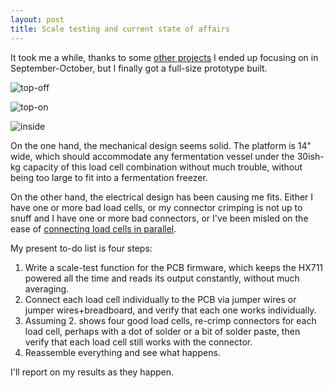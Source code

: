 ```yaml
---
layout: post
title: Scale testing and current state of affairs
---
```


It took me a while, thanks to some [other projects](https://manywords.press/rpj-a-free-open-tabletop-roleplaying-game-system) I ended up focusing on in September-October, but I finally got a full-size prototype built.

![top-off](https://i.imgur.com/VXcUXCp.jpg)

![top-on](https://i.imgur.com/XjE01XH.jpg)

![inside](https://i.imgur.com/JDlQIWe.jpg)

On the one hand, the mechanical design seems solid. The platform is 14" wide, which should accommodate any fermentation vessel under the 30ish-kg capacity of this load cell combination without much trouble, without being too large to fit into a fermentation freezer.

On the other hand, the electrical design has been causing me fits. Either I have one or more bad load cells, or my connector crimping is not up to snuff and I have one or more bad connectors, or I've been misled on the ease of [connecting load cells in parallel](http://www.marco-iw.nl/file/1355354080.2319WAfreS/2%20Loadcell%20cabling.pdf).

My present to-do list is four steps:

1. Write a scale-test function for the PCB firmware, which keeps the HX711 powered all the time and reads its output constantly, without much averaging.
2. Connect each load cell individually to the PCB via jumper wires or jumper wires+breadboard, and verify that each one works individually.
3. Assuming 2. shows four good load cells, re-crimp connectors for each load cell, perhaps with a dot of solder or a bit of solder paste, then verify that each load cell still works with the connector.
4. Reassemble everything and see what happens.

I'll report on my results as they happen.
